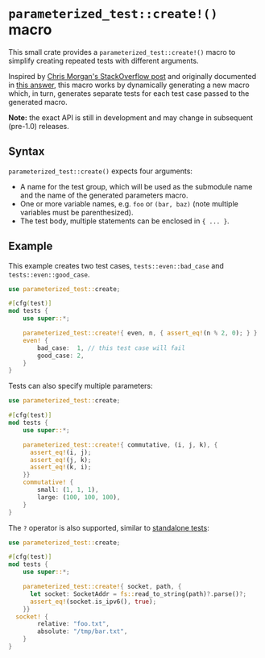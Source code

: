# `parameterized_test::create!()` macro

This small crate provides a `parameterized_test::create!()` macro to simplify creating repeated
tests with different arguments.

Inspired by [Chris Morgan's StackOverflow post](https://stackoverflow.com/a/34666891/113632) and
originally documented in [this answer](https://stackoverflow.com/a/56663823/113632), this macro
works by dynamically generating a new macro which, in turn, generates separate tests for each test
case passed to the generated macro.

**Note:** the exact API is still in development and may change in subsequent (pre-1.0) releases.

## Syntax

`parameterized_test::create()` expects four arguments:

* A name for the test group, which will be used as the submodule name and the name of the generated
  parameters macro.
* One or more variable names, e.g. `foo` or `(bar, baz)` (note multiple variables must be
  parenthesized).
* The test body, multiple statements can be enclosed in `{ ... }`. 

## Example

This example creates two test cases, `tests::even::bad_case` and `tests::even::good_case`.

```rust
use parameterized_test::create;

#[cfg(test)]
mod tests {
    use super::*;

    parameterized_test::create!{ even, n, { assert_eq!(n % 2, 0); } }
    even! {
        bad_case:  1, // this test case will fail
        good_case: 2,
    }
}
```

Tests can also specify multiple parameters:

```rust
use parameterized_test::create;

#[cfg(test)]
mod tests {
    use super::*;

    parameterized_test::create!{ commutative, (i, j, k), {
      assert_eq!(i, j);
      assert_eq!(j, k);
      assert_eq!(k, i); 
    }}
    commutative! {
        small: (1, 1, 1),
        large: (100, 100, 100),
    }
}
```

The `?` operator is also supported, similar to
[standalone tests](https://doc.rust-lang.org/rust-by-example/testing/unit_testing.html#tests-and-):

```rust
use parameterized_test::create;

#[cfg(test)]
mod tests {
    use super::*;

    parameterized_test::create!{ socket, path, {
      let socket: SocketAddr = fs::read_to_string(path)?.parse()?;
      assert_eq!(socket.is_ipv6(), true);
    }}
  socket! {
        relative: "foo.txt",
        absolute: "/tmp/bar.txt",
    }
}
```